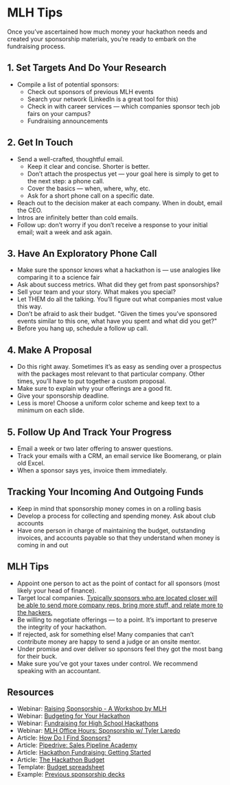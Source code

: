 # MLH Tips



Once you’ve ascertained how much money your hackathon needs and created your sponsorship materials, you’re ready to embark on the fundraising process.

## 1. Set Targets And Do Your Research

* Compile a list of potential sponsors:
  * Check out sponsors of previous MLH events
  * Search your network \(LinkedIn is a great tool for this\)
  * Check in with career services — which companies sponsor tech job fairs on your campus?
  * Fundraising announcements

## 2. Get In Touch

* Send a well-crafted, thoughtful email.
  * Keep it clear and concise. Shorter is better.
  * Don’t attach the prospectus yet — your goal here is simply to get to the next step: a phone call.
  * Cover the basics — when, where, why, etc.
  * Ask for a short phone call on a specific date.
* Reach out to the decision maker at each company. When in doubt, email the CEO.
* Intros are infinitely better than cold emails.
* Follow up: don’t worry if you don’t receive a response to your initial email; wait a week and ask again.

## 3. Have An Exploratory Phone Call

* Make sure the sponsor knows what a hackathon is — use analogies like comparing it to a science fair
* Ask about success metrics. What did they get from past sponsorships?
* Sell your team and your story. What makes you special?
* Let THEM do all the talking. You’ll figure out what companies most value this way.
* Don’t be afraid to ask their budget. "Given the times you’ve sponsored events similar to this one, what have you spent and what did you get?"
* Before you hang up, schedule a follow up call.

## 4. Make A Proposal

* Do this right away. Sometimes it’s as easy as sending over a prospectus with the packages most relevant to that particular company. Other times, you’ll have to put together a custom proposal.
* Make sure to explain why your offerings are a good fit.
* Give your sponsorship deadline.
* Less is more! Choose a uniform color scheme and keep text to a minimum on each slide.

## 5. Follow Up And Track Your Progress

* Email a week or two later offering to answer questions.
* Track your emails with a CRM, an email service like Boomerang, or plain old Excel.
* When a sponsor says yes, invoice them immediately.

## Tracking Your Incoming And Outgoing Funds

* Keep in mind that sponsorship money comes in on a rolling basis
* Develop a process for collecting and spending money. Ask about club accounts
* Have one person in charge of maintaining the budget, outstanding invoices, and accounts payable so that they understand when money is coming in and out

## MLH Tips

* Appoint one person to act as the point of contact for all sponsors \(most likely your head of finance\).
* Target local companies. [Typically sponsors who are located closer will be able to send more company reps, bring more stuff, and relate more to the hackers. ](http://news.mlh.io/how-to-throw-an-epic-hackathon-07-07-2014)
* Be willing to negotiate offerings — to a point. It’s important to preserve the integrity of your hackathon.
* If rejected, ask for something else! Many companies that can’t contribute money are happy to send a judge or an onsite mentor.
* Under promise and over deliver so sponsors feel they got the most bang for their buck.
* Make sure you’ve got your taxes under control. We recommend speaking with an accountant.

## Resources

* Webinar: [Raising Sponsorship - A Workshop by MLH](https://www.youtube.com/watch?v=QI9NVe2wA5w)
* Webinar: [Budgeting for Your Hackathon](https://www.youtube.com/watch?v=-ybgtN2GjTQ)
* Webinar: [Fundraising for High School Hackathons](https://www.youtube.com/watch?v=q44l5Hd87TQ)
* Webinar: [MLH Office Hours: Sponsorship w/ Tyler Laredo](https://www.youtube.com/watch?v=PGYud3pCiIQ)
* Article: [How Do I Find Sponsors?](http://news.mlh.io/find-sponsors-questions-sponsorship-workshop-12-30-2014)
* Article: [Pipedrive: Sales Pipeline Academy](https://drive.google.com/file/d/1APLRDsePfDq64GQyD_wQg6enCWY4was1/view?usp=sharing)
* Article: [Hackathon Fundraising: Getting Started](http://news.mlh.io/hackathon-fundraising-getting-started-06-16-2014)
* Article: [The Hackathon Budget](https://medium.com/hackers-and-hacking/the-hackathon-budget-d636b5b2ed6c)
* Template: [Budget spreadsheet](https://docs.google.com/spreadsheets/d/1ADKWatCbC3AhBKlyWOtVSqMcD6O6Y3FcwMTZwynPwDA/edit?usp=sharing)
* Example: [Previous sponsorship decks ](https://github.com/MLH/mlh-hackathon-organizer-guide/tree/master/Organizer-Resources/Previous-Sponsorship-Decks)

